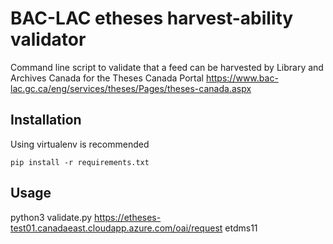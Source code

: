 # BAC-LAC etheses harvest-ability validator

Command line script to validate that a feed can be harvested by Library and Archives Canada for the Theses Canada Portal  https://www.bac-lac.gc.ca/eng/services/theses/Pages/theses-canada.aspx

## Installation

Using virtualenv is recommended

    pip install -r requirements.txt
    
## Usage

python3 validate.py https://etheses-test01.canadaeast.cloudapp.azure.com/oai/request etdms11
